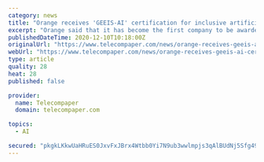 ```yaml
---
category: news
title: "Orange receives 'GEEIS-AI' certification for inclusive artificial intelligence"
excerpt: "Orange said that it has become the first company to be awarded the GEEIS-AI certification (Gender Equality European & International Standard for AI), which was created on the initiative of gender equality NGO Arborus."
publishedDateTime: 2020-12-10T10:18:00Z
originalUrl: "https://www.telecompaper.com/news/orange-receives-geeis-ai-certification-for-inclusive-artificial-intelligence--1365205"
webUrl: "https://www.telecompaper.com/news/orange-receives-geeis-ai-certification-for-inclusive-artificial-intelligence--1365205"
type: article
quality: 28
heat: 28
published: false

provider:
  name: Telecompaper
  domain: telecompaper.com

topics:
  - AI

secured: "pkgkLKkwUaHRuES0JxvFxJBrx4Wtbb0Yi7N9ub3wwlmpjs3qAlBUdNj5Sfg49UUB4d2Qpdi3Ax2sva19x6I1LaLmSyGYxPLJN0TqH495Z/2c5qZBn72oVN4gN17Vgm65luVhGOQBr/wcgMdt4O9CSR4rGjVFj3kpAqvcE/OxJbZpBwlz28BGvdBPm+/QkI0za/xLXMAYw6xfjqZOcSJiHCtcxAGY8SEB4IVOfu5QjEeeY+y1MBqUc5qLyfJ0VDUP9WUaujSTSS4/aqHGH8sOU8xqOC5E9QusK5bbwjMNNOPkQ7aEU3TrRcGMdxDXkBtLNoTMgn6dfMWmnfk3KtkAtgbJLmP2yahpjAVAetSzwy8=;MGvrY7awR0juDKZbq48luw=="
---
```


